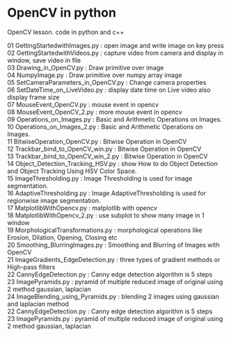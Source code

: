 # OpenCV in python
OpenCV lesson. code in python and c++  
  
01 GettingStartedwithImages.py : open image and write image on key press  
02 GettingStartedwithVideos.py : capture video from camera and display in window, save video in file  
03 Drawing_in_OpenCV.py        :  Draw primitive over image  
04 NumpyImage.py               :  Draw primitive over numpy array image  
05 SetCameraParameters_in_OpenCV.py : Change camera properties  
06 SetDateTime_on_LiveVideo.py :  display date time on Live video also display frame size  
07 MouseEvent_OpenCV.py        : mouse event in opencv  
08 MouseEvent_OpenCV_2.py      : more mouse event in opencv  
09 Operations_on_Images.py     : Basic and Arithmetic Operations on Images.  
10 Operations_on_Images_2.py   : Basic and Arithmetic Operations on Images.  
11 BitwiseOperation_OpenCV.py  : Bitwise Operation in OpenCV   
12 Trackbar_bind_to_OpenCV_win.py   : Bitwise Operation in OpenCV  
13 Trackbar_bind_to_OpenCV_win_2.py : Bitwise Operation in OpenCV  
14 Object_Detection_Tracking_HSV.py : show How to do Object Detection and Object Tracking Using HSV Color Space.  
15 ImageThresholding.py        : Image Thresholding is used for image segmentation.  
16 AdaptiveThresholding.py     : Image AdaptiveThresholding is used for regionwise image segmentation.  
17 MatplotlibWithOpencv.py     : matplotlib with opencv  
18 MatplotlibWithOpencv_2.py   : use subplot to show many image in 1 window   
19 MorphologicalTransformations.py : morphological operations like Erosion, Dilation, Opening, Closing etc  
20 Smoothing_BlurringImages.py : Smoothing and Blurring of Images with OpenCV  
21 ImageGradients_EdgeDetection.py : three types of gradient methods or High-pass filters  
22 CannyEdgeDetection.py : Canny edge detection algorithm is 5 steps  
23 ImagePyramids.py      : pyramid of multiple reduced image of original using 2 method gaussian, laplacian  
24 ImageBlending_using_Pyramids.py : blending 2 images using gaussian and laplacian method  
22 CannyEdgeDetection.py       : Canny edge detection algorithm is 5 steps  
23 ImagePyramids.py     : pyramid of multiple reduced image of original using 2 method gaussian, laplacian  
